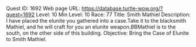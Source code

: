 Quest ID: 1692
Web page URL: https://database.turtle-wow.org/?quest=1692
Level: 10
Min Level: 10
Race: 77
Title: Smith Mathiel
Description: I have placed the elunite you gathered into a case.Take it to the blacksmith Mathiel, and he will craft for you an elunite weapon.$B$BMathiel is to the south, on the other side of this building.
Objective: Bring the Case of Elunite to Smith Mathiel. 
